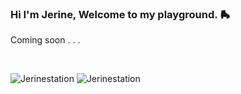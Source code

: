 ### Hi I'm Jerine, Welcome to my playground. 🛼
Coming soon . . .

</br>
<div >
<p><img src="https://github-readme-stats.vercel.app/api?username=Jerinestation&show_icons=true&theme=dark&locale=en" alt="Jerinestation" /></t>
<img src="https://github-readme-stats.vercel.app/api/top-langs?username=Jerinestation&show_icons=true&theme=dark&locale=en&layout=compact" alt="Jerinestation" /></p>
</div>
